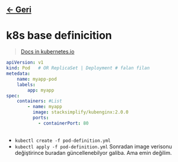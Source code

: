 ## [<- Geri](../README.md)

# k8s base definicition
> [Docs in kubernetes.io](https://kubernetes.io/docs/reference/generated/kubernetes-api/v1.27/#pod-v1-core)
```yaml
apiVersion: v1
kind: Pod   # OR ReplicaSet | Deployment # falan filan
metedata:
    name: myapp-pod
    labels:
        app: myapp
spec:
    containers: #List
        - name: myapp
          image: stacksimplify/kubenginx:2.0.0
          ports:
            - containerPort: 80
        
```
- `kubectl create -f pod-definition.yml`
- `kubectl apply -f pod-definition.yml` Sonradan image verisonu değiştirince buradan güncellenebilyor galiba. Ama emin değilim.